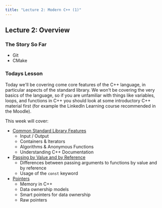 ```yaml
---
title: "Lecture 2: Modern C++ (1)"
---
```


## Lecture 2: Overview 

### The Story So Far

* Git
* CMake

### Todays Lesson

Today we'll be covering come core features of the C++ language, in particular aspects of the standard library. We won't be covering the very basics of the language, so if you are unfamiliar with things like variables, loops, and functions in C++ you should look at some introductory C++ material first (for example the LinkedIn Learning course recommended in the Moodle). 

This week will cover:
* [Common Standard Library Features](./sec01StandardLibrary.md)
    - Input / Output
    - Containers & Iterators 
    - Algorithms & Anonymous Functions
    - Understanding C++ Documentation
* [Passing by Value and by Reference](./sec02PassByValueOrReference.md)
    - Differences between passing arguments to functions by value and by reference
    - Usage of the `const` keyword
* [Pointers](./sec03Pointers.md)
    - Memory in C++ 
    - Data ownership models 
    - Smart pointers for data ownership
    - Raw pointers
